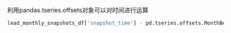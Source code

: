 利用pandas.tseries.offsets对象可以对时间进行运算


```python
lead_monthly_snapshots_df['snapshot_time'] - pd.tseries.offsets.MonthBegin(1)
```
